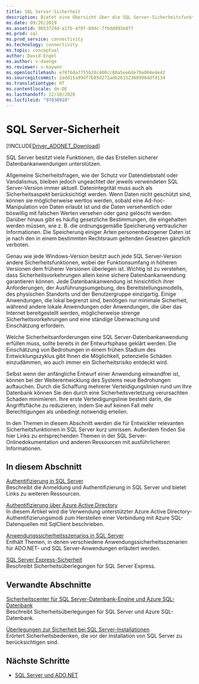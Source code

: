 ```yaml
---
title: SQL Server-Sicherheit
description: Bietet eine Übersicht über die SQL Server-Sicherheitsfunktionen und Anwendungsszenarios zum Erstellen sicherer ADO.NET-Anwendungen, die auf SQL Server zugreifen.
ms.date: 09/26/2019
ms.assetid: 9053724d-a1fb-4f0f-b9dc-7f6dd893e8ff
ms.prod: sql
ms.prod_service: connectivity
ms.technology: connectivity
ms.topic: conceptual
author: David-Engel
ms.author: v-daenge
ms.reviewer: v-kaywon
ms.openlocfilehash: e70f6da7755b28c400cc80a5ee6de79a004e4e42
ms.sourcegitcommit: 2add15a99df7b85d271adb261523689984dfd134
ms.translationtype: HT
ms.contentlocale: de-DE
ms.lasthandoff: 12/10/2020
ms.locfileid: "97038918"
---
```

# <a name="sql-server-security"></a>SQL Server-Sicherheit

[!INCLUDE[Driver_ADONET_Download](../../../includes/driver_adonet_download.md)]

SQL Server besitzt viele Funktionen, die das Erstellen sicherer Datenbankanwendungen unterstützen.  
  
Allgemeine Sicherheitsfragen, wie der Schutz vor Datendiebstahl oder Vandalismus, bleiben jedoch ungeachtet der jeweils verwendeten SQL Server-Version immer aktuell. Datenintegrität muss auch als Sicherheitsaspekt berücksichtigt werden. Wenn Daten nicht geschützt sind, können sie möglicherweise wertlos werden, sobald eine Ad-hoc-Manipulation von Daten erlaubt ist und die Daten versehentlich oder böswillig mit falschen Werten versehen oder ganz gelöscht werden. Darüber hinaus gibt es häufig gesetzliche Bestimmungen, die eingehalten werden müssen, wie z. B. die ordnungsgemäße Speicherung vertraulicher Informationen. Die Speicherung einiger Arten personenbezogener Daten ist je nach den in einem bestimmten Rechtsraum geltenden Gesetzen gänzlich verboten.  
  
Genau wie jede Windows-Version besitzt auch jede SQL Server-Version andere Sicherheitsfunktionen, wobei der Funktionsumfang in höheren Versionen dem früherer Versionen überlegen ist. Wichtig ist zu verstehen, dass Sicherheitsvorkehrungen allein keine sichere Datenbankanwendung garantieren können. Jede Datenbankanwendung ist hinsichtlich ihrer Anforderungen, der Ausführungsumgebung, des Bereitstellungsmodells, des physischen Standorts und der Benutzergruppe einzigartig. Einige Anwendungen, die lokal begrenzt sind, benötigen nur minimale Sicherheit, während andere lokale Anwendungen oder Anwendungen, die über das Internet bereitgestellt werden, möglicherweise strenge Sicherheitsvorkehrungen und eine ständige Überwachung und Einschätzung erfordern.  
  
Welche Sicherheitsanforderungen eine SQL Server-Datenbankanwendung erfüllen muss, sollte bereits in der Entwurfsphase geklärt werden. Die Einschätzung von Bedrohungen in einem frühen Stadium des Entwicklungszyklus gibt Ihnen die Möglichkeit, potenzielle Schäden einzudämmen, wo auch immer ein Sicherheitsrisiko entdeckt wird.  
  
Selbst wenn der anfängliche Entwurf einer Anwendung einwandfrei ist, können bei der Weiterentwicklung des Systems neue Bedrohungen auftauchen. Durch die Schaffung mehrerer Verteidigungslinien rund um Ihre Datenbank können Sie den durch eine Sicherheitsverletzung verursachten Schaden minimieren. Ihre erste Verteidigungslinie besteht darin, die Angriffsfläche zu reduzieren, indem Sie auf keinen Fall mehr Berechtigungen als unbedingt notwendig erteilen.  
  
In den Themen in diesem Abschnitt werden die für Entwickler relevanten Sicherheitsfunktionen in SQL Server kurz umrissen. Außerdem finden Sie hier Links zu entsprechenden Themen in der SQL Server-Onlinedokumentation und anderen Ressourcen mit ausführlicheren Informationen.  
  
## <a name="in-this-section"></a>In diesem Abschnitt  
[Authentifizierung in SQL Server](authentication-sql-server.md)  
Beschreibt die Anmeldung und Authentifizierung in SQL Server und bietet Links zu weiteren Ressourcen. 

[Authentifizierung über Azure Active Directory](azure-active-directory-authentication.md)  
In diesem Artikel wird die Verwendung unterstützter Azure Active Directory-Authentifizierungsmodi zum Herstellen einer Verbindung mit Azure SQL-Datenquellen mit SqlClient beschrieben.
  
[Anwendungssicherheitsszenarios in SQL Server](application-security-scenarios-sql-server.md)  
Enthält Themen, in denen verschiedene Anwendungssicherheitsszenarien für ADO.NET- und SQL Server-Anwendungen erläutert werden.  
  
[SQL Server Express-Sicherheit](sql-server-express-security.md)  
Beschreibt Sicherheitsüberlegungen für SQL Server Express.  
  
## <a name="related-sections"></a>Verwandte Abschnitte  
[Sicherheitscenter für SQL Server-Datenbank-Engine und Azure SQL-Datenbank](../../../relational-databases/security/security-center-for-sql-server-database-engine-and-azure-sql-database.md)  
Beschreibt Sicherheitsüberlegungen für SQL Server und Azure SQL-Datenbank.

[Überlegungen zur Sicherheit bei SQL Server-Installationen](../../../sql-server/install/security-considerations-for-a-sql-server-installation.md)  
Erörtert Sicherheitsbedenken, die vor der Installation von SQL Server zu berücksichtigen sind.

## <a name="next-steps"></a>Nächste Schritte
- [SQL Server und ADO.NET](index.md)
